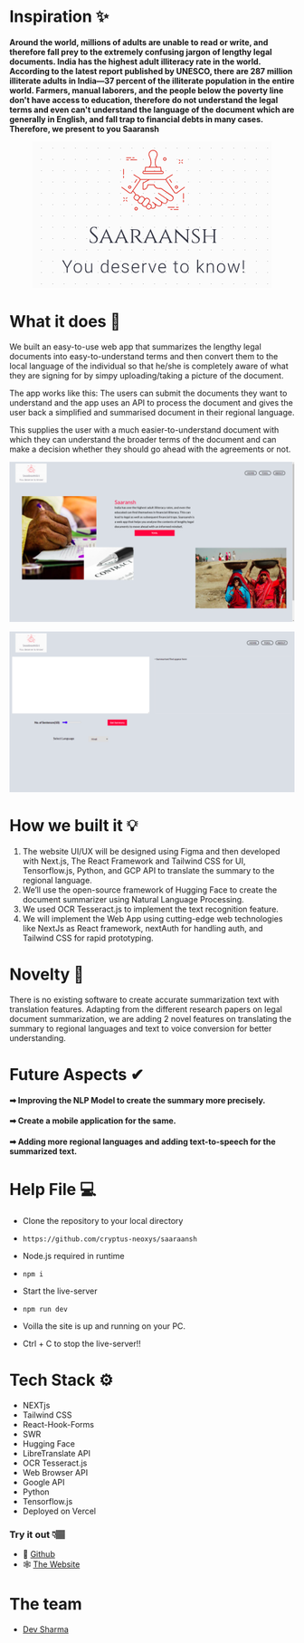 # Inspiration ✨

<strong>Around the world, millions of adults are unable to read or write, and therefore fall prey to the extremely confusing jargon of lengthy legal documents. India has the highest adult illiteracy rate in the world. According to the latest report published by UNESCO, there are 287 million illiterate adults in India—37 percent of the illiterate population in the entire world. Farmers, manual laborers, and the people below the poverty line don't have access to education, therefore do not understand the legal terms and even can't understand the language of the document which are generally in English, and fall trap to financial debts in many cases. Therefore, we present to you Saaransh</strong>

<p  align="center"><img  src = "https://github.com/cryptus-neoxys/saaraansh/blob/main/public/logo-text.png"></p>

# What it does 🙌

We built an easy-to-use web app that summarizes the lengthy legal documents into easy-to-understand terms and then convert them to the local language of the individual so that he/she is completely aware of what they are signing for by simpy uploading/taking a picture of the document.

The app works like this: The users can submit the documents they want to understand and the app uses an API to process the document and gives the user back a simplified and summarised document in their regional language.

This supplies the user with a much easier-to-understand document with which they can understand the broader terms of the document and can make a decision whether they should go ahead with the agreements or not.

<p  align="center"><img  src = "https://github.com/cryptus-neoxys/saaraansh/blob/main/public/readme1.png"></p>
<p  align="center"><img  src = "https://github.com/cryptus-neoxys/saaraansh/blob/main/public/readme2.png"></p>

# How we built it 💡

1. The website UI/UX will be designed using Figma and then developed with Next.js, The React Framework and Tailwind CSS for UI, Tensorflow.js, Python, and GCP API to translate the summary to the regional language.
2. We’ll use the open-source framework of Hugging Face to create the document summarizer using Natural Language Processing.
3. We used OCR Tesseract.js to implement the text recognition feature.
4. We will implement the Web App using cutting-edge web technologies like NextJs as React framework, nextAuth for handling auth, and Tailwind CSS for rapid prototyping.

# Novelty 🥇

There is no existing software to create accurate summarization text with translation features. Adapting from the different research papers on legal document summarization, we are adding 2 novel features on translating the summary to regional languages and text to voice conversion for better understanding.

# Future Aspects ✔

#### ➡ Improving the NLP Model to create the summary more precisely.

#### ➡ Create a mobile application for the same.

#### ➡ Adding more regional languages and adding text-to-speech for the summarized text.

# Help File 💻

- Clone the repository to your local directory
- `https://github.com/cryptus-neoxys/saaraansh`

- Node.js required in runtime
- `npm i`

- Start the live-server
- `npm run dev`

- Voilla the site is up and running on your PC.

- Ctrl + C to stop the live-server!!

# Tech Stack ⚙

- NEXTjs
- Tailwind CSS
- React-Hook-Forms
- SWR
- Hugging Face
- LibreTranslate API
- OCR Tesseract.js
- Web Browser API
- Google API
- Python
- Tensorflow.js
- Deployed on Vercel

### Try it out 👇🏽

- 👤 [Github](https://github.com/cryptus-neoxys/saaraansh)
- 🕸 [The Website](https://saaraansh.netlify.app/)

# The team

- [Dev Sharma](https://github.com/cryptus-neoxys)
